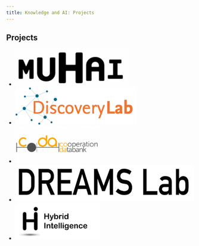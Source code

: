 ```yaml
---
title: Knowledge and AI: Projects
---
```


## Projects
<ul>
<li><a href="https://muhai.org/"><img src="images/muhai.png" height="100"></a></li>
<li><a href="https://discoverylab.ai/"><img src="images/discovery.png" height="100"></a></li>
<li><a href="https://cooperationdatabank.org/"><img src="images/coda.png" height="100"></a></li>
<li><a href="https://krr.cs.vu.nl/dreams-lab/"><img src="images/dreams.png" height="100"></a></li>
<li><a href="https://www.hybrid-intelligence-centre.nl/"><img src="images/hybrid.png" height="100"></a></li>
</ul>
